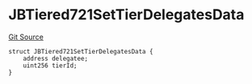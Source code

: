 # JBTiered721SetTierDelegatesData
[Git Source](https://github.com/jbx-protocol/juice-721-delegate/blob/2d5cc8b5e5fa5f9438288f074222da0ada454156/contracts/structs/JBTiered721SetTierDelegatesData.sol)


```solidity
struct JBTiered721SetTierDelegatesData {
    address delegatee;
    uint256 tierId;
}
```

